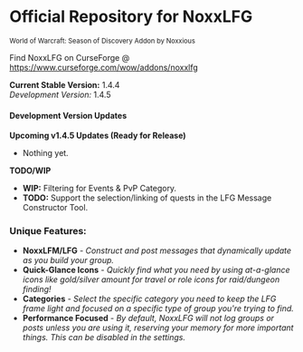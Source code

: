 # Official Repository for NoxxLFG
<sup>World of Warcraft: Season of Discovery Addon by Noxxious</sup>

Find NoxxLFG on CurseForge @ https://www.curseforge.com/wow/addons/noxxlfg

**Current Stable Version:** 1.4.4\
*Development Version:* 1.4.5

#### Development Version Updates
**Upcoming v1.4.5 Updates (Ready for Release)**
* Nothing yet.

**TODO/WIP**
* **WIP:** Filtering for Events & PvP Category.
* **TODO:** Support the selection/linking of quests in the LFG Message Constructor Tool.

### Unique Features:
* **NoxxLFM/LFG** - *Construct and post messages that dynamically update as you build your group.*
* **Quick-Glance Icons** - *Quickly find what you need by using at-a-glance icons like gold/silver amount for travel or role icons for raid/dungeon finding!*
* **Categories** - *Select the specific category you need to keep the LFG frame light and focused on a specific type of group you're trying to find.*
* **Performance Focused** - *By default, NoxxLFG will not log groups or posts unless you are using it, reserving your memory for more important things. This can be disabled in the settings.*
